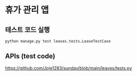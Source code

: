 # 휴가 관리 앱

## 테스트 코드 실행
```shell
python manage.py test leaves.tests.LeaveTestCase
```

## APIs (test code)
https://github.com/Joje1283/sunday/blob/main/leaves/tests.py
